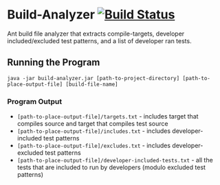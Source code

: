 # Build-Analyzer [![Build Status](https://travis-ci.org/jose/build-analyzer.svg?branch=master)](https://travis-ci.org/jose/build-analyzer)

Ant build file analyzer that extracts compile-targets, developer included/excluded test patterns, and a list of developer ran tests.

## Running the Program

`java -jar build-analyzer.jar [path-to-project-directory] [path-to-place-output-file] [build-file-name]`

### Program Output

- `[path-to-place-output-file]/targets.txt` - includes target that compiles source and target that compiles test source
- `[path-to-place-output-file]/includes.txt` - includes developer-included test patterns
- `[path-to-place-output-file]/excludes.txt` - includes developer-excluded test patterns
- `[path-to-place-output-file]/developer-included-tests.txt` - all the tests that are included to run by developers (modulo excluded test patterns)
